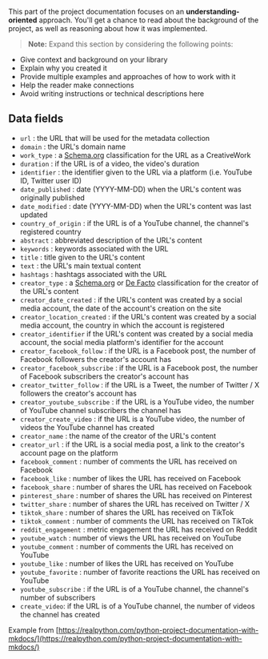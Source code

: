 This part of the project documentation focuses on an
**understanding-oriented** approach. You'll get a
chance to read about the background of the project,
as well as reasoning about how it was implemented.

> **Note:** Expand this section by considering the
> following points:

- Give context and background on your library
- Explain why you created it
- Provide multiple examples and approaches of how
  to work with it
- Help the reader make connections
- Avoid writing instructions or technical descriptions
  here

## Data fields

- `url` : the URL that will be used for the metadata collection
- `domain` : the URL's domain name
- `work_type` : a [Schema.org](https://schema.org/CreativeWork) classification for the URL as a CreativeWork
- `duration` : if the URL is of a video, the video's duration
- `identifier` : the identifier given to the URL via a platform (i.e. YouTube ID, Twitter user ID)
- `date_published` : date (YYYY-MM-DD) when the URL's content was originally published
- `date_modified` : date (YYYY-MM-DD) when the URL's content was last updated
- `country_of_origin` : if the URL is of a YouTube channel, the channel's registered country
- `abstract` : abbreviated description of the URL's content
- `keywords` : keywords associated with the URL
- `title` : title given to the URL's content
- `text` : the URL's main textual content
- `hashtags` : hashtags associated with the URL
- `creator_type` : a [Schema.org](https://schema.org/creator) or [De Facto](https://github.com/AFP-Medialab/defacto-rss/blob/main/Defactor_rss.adoc) classification for the creator of the URL's content
- `creator_date_created` : if the URL's content was created by a social media account, the date of the account's creation on the site
- `creator_location_created` : if the URL's content was created by a social media account, the country in which the account is registered
- `creator_identifier` if the URL's content was created by a social media account, the social media platform's identifier for the account
- `creator_facebook_follow` : if the URL is a Facebook post, the number of Facebook followers the creator's account has
- `creator_facebook_subscribe` : if the URL is a Facebook post, the number of Facebook subscribers the creator's account has
- `creator_twitter_follow` : if the URL is a Tweet, the number of Twitter / X followers the creator's account has
- `creator_youtube_subscribe` : if the URL is a YouTube video, the number of YouTube channel subscribers the channel has
- `creator_create_video` : if the URL is a YouTube video, the number of videos the YouTube channel has created
- `creator_name` : the name of the creator of the URL's content
- `creator_url` : if the URL is a social media post, a link to the creator's account page on the platform
- `facebook_comment` : number of comments the URL has received on Facebook
- `facebook_like` : number of likes the URL has received on Facebook
- `facebook_share` : number of shares the URL has received on Facebook
- `pinterest_share` : number of shares the URL has received on Pinterest
- `twitter_share` : number of shares the URL has received on Twitter / X
- `tiktok_share` : number of shares the URL has received on TikTok
- `tiktok_comment` : number of comments the URL has received on TikTok
- `reddit_engagement` : metric engagement the URL has received on Reddit
- `youtube_watch` : number of views the URL has received on YouTube
- `youtube_comment` : number of comments the URL has received on YouTube
- `youtube_like` : number of likes the URL has received on YouTube
- `youtube_favorite` : number of favorite reactions the URL has received on YouTube
- `youtube_subscribe` : if the URL is of a YouTube channel, the channel's number of subscribers
- `create_video`: if the URL is of a YouTube channel, the number of videos the channel has created

Example from [https://realpython.com/python-project-documentation-with-mkdocs/](https://realpython.com/python-project-documentation-with-mkdocs/)
